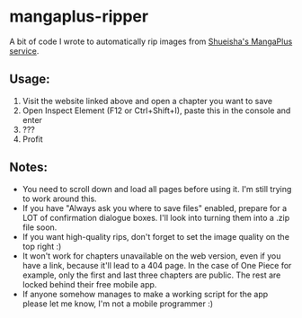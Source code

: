 # mangaplus-ripper 
A bit of code I wrote to automatically rip images from [Shueisha's MangaPlus service](https://mangaplus.shueisha.co.jp/).

## Usage:

1. Visit the website linked above and open a chapter you want to save
2. Open Inspect Element (F12 or Ctrl+Shift+I), paste this in the console and enter
3. ???
4. Profit

## Notes:

* You need to scroll down and load all pages before using it. I'm still trying to work around this.
* If you have "Always ask you where to save files" enabled, prepare for a LOT of confirmation dialogue boxes. I'll look into turning them into a .zip file soon.
* If you want high-quality rips, don't forget to set the image quality on the top right :)
* It won't work for chapters unavailable on the web version, even if you have a link, because it'll lead to a 404 page. In the case of One Piece for example, only the first and last three chapters are public. The rest are locked behind their free mobile app.
* If anyone somehow manages to make a working script for the app please let me know, I'm not a mobile programmer :)
